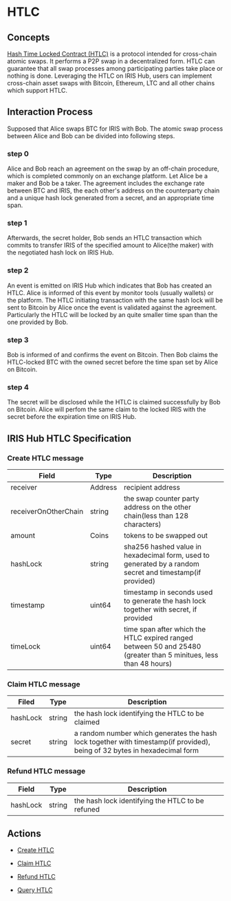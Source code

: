 # HTLC

## Concepts

[Hash Time Locked Contract (HTLC)](https://en.bitcoin.it/wiki/Hash_Time_Locked_Contracts) is a protocol intended for cross-chain atomic swaps. It performs a P2P swap in a decentralized form. HTLC can guarantee that all swap processes among participating parties take place or nothing is done. Leveraging the HTLC on IRIS Hub, users can implement cross-chain asset swaps with Bitcoin, Ethereum, LTC and all other chains which support HTLC.

## Interaction Process

Supposed that Alice swaps BTC for IRIS with Bob. The atomic swap process between Alice and Bob can be divided into following steps.

### step 0

  Alice and Bob reach an agreement on the swap by an off-chain procedure, which is completed commonly on an exchange platform. Let Alice be a maker and Bob be a taker. The agreement includes the exchange rate between BTC and IRIS, the each other's address on the counterparty chain and a unique hash lock generated from a secret, and an appropriate time span.

### step 1

  Afterwards, the secret holder, Bob sends an HTLC transaction which commits to transfer IRIS of the specified amount to Alice(the maker) with the negotiated hash lock on IRIS Hub.

### step 2

  An event is emitted on IRIS Hub which indicates that Bob has created an HTLC. Alice is informed of this event by monitor tools (usually wallets) or the platform. The HTLC initiating transaction with the same hash lock will be sent to Bitcoin by Alice once the event is validated against the agreement. Particularly the HTLC will be locked by an quite smaller time span than the one provided by Bob.

### step 3

  Bob is informed of and confirms the event on Bitcoin. Then Bob claims the HTLC-locked BTC with the owned secret before the time span set by Alice on Bitcoin.

### step 4

  The secret will be disclosed while the HTLC is claimed successfully by Bob on Bitcoin. Alice will perfom the same claim to the locked IRIS with the secret before the expiration time on IRIS Hub.

## IRIS Hub HTLC Specification

### Create HTLC message

| **Field**            | **Type** | **Description**                                                                                                  |
| -------------------- | -------- | ---------------------------------------------------------------------------------------------------------------- |
| receiver             | Address  | recipient address                                                                                                |
| receiverOnOtherChain | string   | the swap counter party address on the other chain(less than 128 characters)                                      |
| amount               | Coins    | tokens to be swapped out                                                                                         |
| hashLock             | string   | sha256 hashed value in hexadecimal form, used to generated by a random secret and timestamp(if provided)         |
| timestamp            | uint64   | timestamp in seconds used to generate the hash lock together with secret, if provided                            |
| timeLock             | uint64   | time span after which the HTLC expired ranged between 50 and 25480 (greater than 5 minitues, less than 48 hours) |

### Claim HTLC message

| **Filed** | **Type** | **Description**                                                                                                           |
| --------- | -------- | ------------------------------------------------------------------------------------------------------------------------- |
| hashLock  | string   | the hash lock identifying the HTLC to be claimed                                                                          |
| secret    | string   | a random number which generates the hash lock together with timestamp(if provided), being of 32 bytes in hexadecimal form |

### Refund HTLC message

| **Field** | **Type** | **Description**                                  |
| --------- | -------- | ------------------------------------------------ |
| hashLock  | string   | the hash lock identifying the HTLC to be refuned |

## Actions

- [Create HTLC](../cli-client/htlc.md#iriscli-htlc-create)

- [Claim HTLC](../cli-client/htlc.md#iriscli-htlc-claim)

- [Refund HTLC](../cli-client/htlc.md#iriscli-htlc-refund)

- [Query HTLC](../cli-client/htlc.md#iriscli-htlc-query-htlc)
